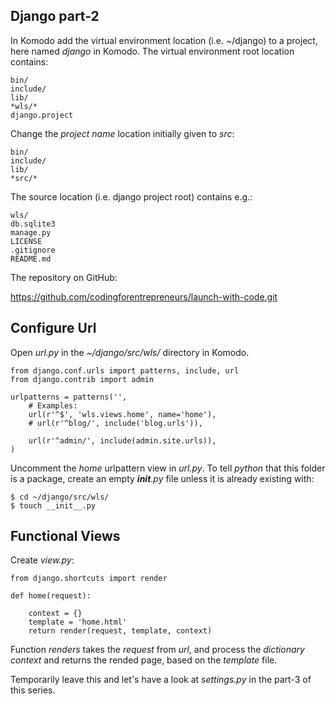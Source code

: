 ## Django part-2

In Komodo add the virtual environment location (i.e. ~/django) to a project, here named *django* in Komodo. The virtual environment root location contains:

	bin/
    include/
    lib/
    *wls/*
    django.project
    
Change the *project name* location initially given to *src*:

	bin/
    include/
    lib/
    *src/*
    
The source location (i.e. django project root) contains e.g.:

	wls/
    db.sqlite3
    manage.py
    LICENSE
    .gitignore
    README.md
    
The repository on GitHub:

https://github.com/codingforentrepreneurs/launch-with-code.git
    
## Configure Url

Open *url.py* in the *~/django/src/wls/* directory in Komodo. 

	from django.conf.urls import patterns, include, url
	from django.contrib import admin

	urlpatterns = patterns('',
    	# Examples:
    	url(r'^$', 'wls.views.home', name='home'),
    	# url(r'^blog/', include('blog.urls')),

    	url(r'^admin/', include(admin.site.urls)),
	)
    
Uncomment the *home* urlpattern view in *url.py*. To tell *python* that this folder is a package, create an empty *__init__.py* file unless it is already existing with:

	$ cd ~/django/src/wls/
	$ touch __init__.py
    
## Functional Views

Create *view.py*:

	from django.shortcuts import render

	def home(request):
    
    	context = {}    
    	template = 'home.html'
    	return render(request, template, context)

Function *renders* takes the *request* from *url*, and process the *dictionary context* and returns the rended page, based on the *template* file.

Temporarily leave this and let's have a look at *settings.py* in the part-3 of this series.






